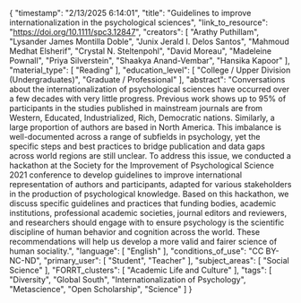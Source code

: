 {
    "timestamp": "2/13/2025 6:14:01",
    "title": "Guidelines to improve internationalization in the psychological sciences",
    "link_to_resource": "https://doi.org/10.1111/spc3.12847",
    "creators": [
        "Arathy Puthillam",
        "Lysander James Montilla Doble",
        "Junix Jerald I. Delos Santos",
        "Mahmoud Medhat Elsherif",
        "Crystal N. Steltenpohl",
        "David Moreau",
        "Madeleine Pownall",
        "Priya Silverstein",
        "Shaakya Anand-Vembar",
        "Hansika Kapoor"
    ],
    "material_type": [
        "Reading"
    ],
    "education_level": [
        "College / Upper Division (Undergraduates)",
        "Graduate / Professional"
    ],
    "abstract": "Conversations about the internationalization of psychological sciences have occurred over a few decades with very little progress. Previous work shows up to 95% of participants in the studies published in mainstream journals are from Western, Educated, Industrialized, Rich, Democratic nations. Similarly, a large proportion of authors are based in North America. This imbalance is well-documented across a range of subfields in psychology, yet the specific steps and best practices to bridge publication and data gaps across world regions are still unclear. To address this issue, we conducted a hackathon at the Society for the Improvement of Psychological Science 2021 conference to develop guidelines to improve international representation of authors and participants, adapted for various stakeholders in the production of psychological knowledge. Based on this hackathon, we discuss specific guidelines and practices that funding bodies, academic institutions, professional academic societies, journal editors and reviewers, and researchers should engage with to ensure psychology is the scientific discipline of human behavior and cognition across the world. These recommendations will help us develop a more valid and fairer science of human sociality.",
    "language": [
        "English"
    ],
    "conditions_of_use": "CC BY-NC-ND",
    "primary_user": [
        "Student",
        "Teacher"
    ],
    "subject_areas": [
        "Social Science"
    ],
    "FORRT_clusters": [
        "Academic Life and Culture"
    ],
    "tags": [
        "Diversity",
        "Global South",
        "Internationalization of Psychology",
        "Metascience",
        "Open Scholarship",
        "Science"
    ]
}